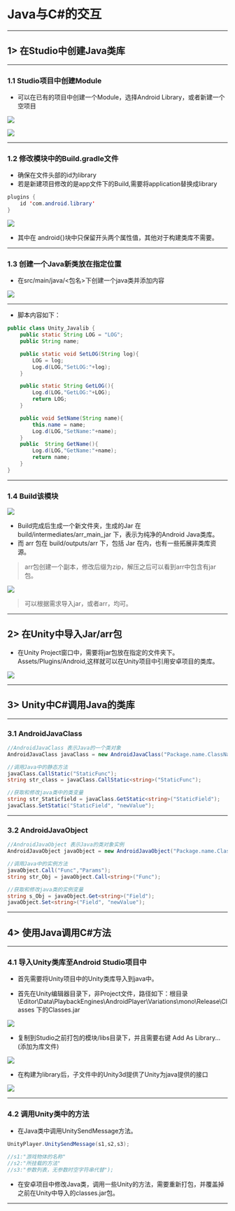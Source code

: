 # Java与C#的交互

---

## 1> 在Studio中创建Java类库

---
### 1.1 Studio项目中创建Module

- 可以在已有的项目中创建一个Module，选择Android Library，或者新建一个空项目

![](assets/3111.png)

![](assets/3112.png)

---
### 1.2 修改模块中的Build.gradle文件

- 确保在文件头部的id为library
- 若是新建项目修改的是app文件下的Build,需要将application替换成library

```Java
plugins {
    id 'com.android.library'
}
```

![](assets/3121.png)

- 其中在 android{}块中只保留开头两个属性值，其他对于构建类库不需要。

---

### 1.3 创建一个Java新类放在指定位置

- 在src/main/java/<包名>下创建一个java类并添加内容

![](assets/3131.png)

---
- 脚本内容如下：

```java
public class Unity_Javalib {
    public static String LOG = "LOG";
    public String name;

    public static void SetLOG(String log){
        LOG = log;
        Log.d(LOG,"SetLOG:"+log);
    }

    public static String GetLOG(){
        Log.d(LOG,"GetLOG:"+LOG);
        return LOG;
    }

    public void SetName(String name){
        this.name = name;
        Log.d(LOG,"SetName:"+name);
    }
    public  String GetName(){
        Log.d(LOG,"GetName:"+name);
        return name;
    }   
}
```

---
### 1.4 Build该模块

![](assets/3141.png)

- Build完成后生成一个新文件夹，生成的Jar 在 build/intermediates/arr_main_jar 下，表示为纯净的Android Java类库。
- 而 arr 包在 build/outputs/arr 下，包括 Jar 在内，也有一些拓展非类库资源。

> arr包创建一个副本，修改后缀为zip，解压之后可以看到arr中包含有jar 包。

![](assets/3142.png)

> 可以根据需求导入jar，或者arr，均可。

---
## 2> 在Unity中导入Jar/arr包

- 在Unity Project窗口中，需要将jar包放在指定的文件夹下。Assets/Plugins/Android,这样就可以在Unity项目中引用安卓项目的类库。

![](assets/321.png)

---

## 3> Unity中C#调用Java的类库
---
### 3.1 AndroidJavaClass

```csharp
//AndroidJavaClass 表示Java的一个类对象
AndroidJavaClass javaClass = new AndroidJavaClass("Package.name.ClassName");

//调用Java中的静态方法          
javaClass.CallStatic("StaticFunc");
string str_class = javaClass.CallStatic<string>("StaticFunc");

//获取和修改java类中的类变量
string str_Staticfield = javaClass.GetStatic<string>("StaticField");
javaClass.SetStatic("StaticField", "newValue");
```
---
### 3.2 AndroidJavaObject

```csharp
//AndroidJavaObject 表示Java的类对象实例
AndroidJavaObject javaObject = new AndroidJavaObject("Package.name.ClassName")

//调用Java中的实例方法
javaObject.Call("Func","Params");
string str_Obj = javaObject.Call<string>("Func");

//获取和修改java类的实例变量
string s_Obj = javaObject.Get<string>("Field");
javaObject.Set<string>("Field", "newValue");
```
---
## 4> 使用Java调用C#方法

---
### 4.1 导入Unity类库至Android Studio项目中

- 首先需要将Unity项目中的Unity类库导入到java中。

- 首先在Unity编辑器目录下，非Project文件，路径如下：根目录\Editor\Data\PlaybackEngines\AndroidPlayer\Variations\mono\Release\Classes 下的Classes.jar

![](assets/341.png)

- 复制到Studio之前打包的模块/libs目录下，并且需要右键 Add As Library... (添加为库文件)

![](assets/342.png)

- 在构建为library后，子文件中的Unity3d提供了Unity为java提供的接口

![](assets/343.png)

---
### 4.2 调用Unity类中的方法

- 在Java类中调用UnitySendMessage方法。
  
```java
UnityPlayer.UnitySendMessage(s1,s2,s3);
    
//s1:"游戏物体的名称"
//s2:"所挂载的方法"
//s3:"参数列表，无参数时空字符串代替");
```
- 在安卓项目中修改Java类，调用一些Unity的方法，需要重新打包，并覆盖掉之前在Unity中导入的classes.jar包。
---